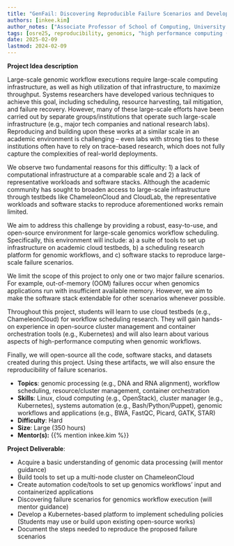 ```yaml
---
title: "GenFail: Discovering Reproducible Failure Scenarios and Developing Failure-Aware Scheduling for Genomic Workflows"
authors: [inkee.kim]
author_notes: ["Associate Professor of School of Computing, University of Georgia"]
tags: [osre25, reproducibility, genomics, "high performance computing (HPC)", "failure characterization", "scientific workflow scheduling", kubernetes]
date: 2025-02-09
lastmod: 2024-02-09
---
```





**Project Idea description**

Large-scale genomic workflow executions require large-scale computing infrastructure, as well as high utilization of that infrastructure, to maximize throughput. Systems researchers have developed various techniques to achieve this goal, including scheduling, resource harvesting, tail mitigation, and failure recovery. However, many of these large-scale efforts have been carried out by separate groups/institutions that operate such large-scale infrastructure (e.g., major tech companies and national research labs). Reproducing and building upon these works at a similar scale in an academic environment is challenging – even labs with strong ties to these institutions often have to rely on trace-based research, which does not fully capture the complexities of real-world deployments. 

We observe two fundamental reasons for this difficulty: 1) a lack of computational infrastructure at a comparable scale and 2) a lack of representative workloads and software stacks. Although the academic community has sought to broaden access to large-scale infrastructure through testbeds like ChameleonCloud and CloudLab, the representative workloads and software stacks to reproduce aforementioned works remain limited.

We aim to address this challenge by providing a robust, easy-to-use, and open-source environment for large-scale genomics workflow scheduling. Specifically, this environment will include: 
	a) a suite of tools to set up infrastructure on academic cloud testbeds,
	b) a scheduling research platform for genomic workflows, and
	c) software stacks to reproduce large-scale failure scenarios. 


We limit the scope of this project to only one or two major failure scenarios. For example, out-of-memory (OOM) failures occur when genomics applications run with insufficient available memory. However, we aim to make the software stack extendable for other scenarios whenever possible.
 
Throughout this project, students will learn to use cloud testbeds (e.g., ChameleonCloud) for workflow scheduling research. They will gain hands-on experience in open-source cluster management and container orchestration tools (e.g., Kubernetes) and will also learn about various aspects of high-performance computing when genomic workflows. 

Finally, we will open-source all the code, software stacks, and datasets created during this project. Using these artifacts, we will also ensure the reproducibility of failure scenarios.

- **Topics**: genomic processing (e.g., DNA and RNA alignment), workflow scheduling, resource/cluster management, container orchestration
- **Skills**: Linux, cloud computing (e.g., OpenStack), cluster manager (e.g., Kubernetes), systems automation (e.g., Bash/Python/Puppet), genomic workflows and applications (e.g., BWA, FastQC, Picard, GATK, STAR)
- **Difficulty**: Hard
- **Size**: Large (350 hours)
- **Mentor(s):**  {{% mention inkee.kim %}}


**Project Deliverable**:

- Acquire a basic understanding of genomic data processing (will mentor guidance)
- Build tools to set up a multi-node cluster on ChameleonCloud
- Create automation code/tools to set up genomics workflows’ input and containerized applications
- Discovering failure scenarios for genomics workflow execution (will mentor guidance)
- Develop a Kubernetes-based platform to implement scheduling policies (Students may use or build upon existing open-source works)
- Document the steps needed to reproduce the proposed failure scenarios
